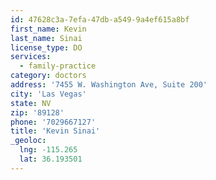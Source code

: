 ```yaml
---
id: 47628c3a-7efa-47db-a549-9a4ef615a8bf
first_name: Kevin
last_name: Sinai
license_type: DO
services:
  - family-practice
category: doctors
address: '7455 W. Washington Ave, Suite 200'
city: 'Las Vegas'
state: NV
zip: '89128'
phone: '7029667127'
title: 'Kevin Sinai'
_geoloc:
  lng: -115.265
  lat: 36.193501
---
```

